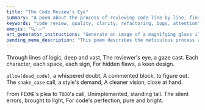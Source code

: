 ```yaml
---
title: "The Code Review's Eye"
summary: "A poem about the process of reviewing code line by line, finding hidden issues, and improving clarity."
keywords: "code review, quality, clarity, refactoring, bugs, attention"
emojis: "🔍✨✅"
art_generator_instructions: "Generate an image of a magnifying glass illuminating lines of code, with small, glowing fixes appearing."
pending_meme_description: "This poem describes the meticulous process and benefits of code review."
---
```


Through lines of logic, deep and vast,
The reviewer's eye, a gaze cast.
Each character, each space, each sign,
For hidden flaws, a keen design.

`allow(dead_code)`, a whispered doubt,
A commented block, to figure out.
The `snake_case` call, a style's demand,
A cleaner vision, close at hand.

From `FIXME`'s plea to `TODO`'s call,
Unimplemented, standing tall.
The silent errors, brought to light,
For code's perfection, pure and bright.